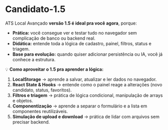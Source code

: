# Candidato-1.5
ATS Local Avançado
**versão 1.5 é ideal pra você agora**, porque:

* **Prática:** você consegue ver e testar tudo no navegador sem complicação de banco ou backend real.
* **Didática:** entende toda a lógica de cadastro, painel, filtros, status e triagem.
* **Base para evolução:** quando quiser adicionar persistência ou IA, você já conhece a estrutura.

💡 **Como aproveitar o 1.5 pra aprender a lógica:**

1. **LocalStorage** → aprende a salvar, atualizar e ler dados no navegador.
2. **React State & Hooks** → entende como o painel reage a alterações (novo candidato, status, favoritos).
3. **Filtros e triagem** → prática de lógica condicional, manipulação de arrays e objetos.
4. **Componentização** → aprende a separar o formulário e a lista em componentes reutilizáveis.
5. **Simulação de upload e download** → prática de lidar com arquivos sem precisar backend.



